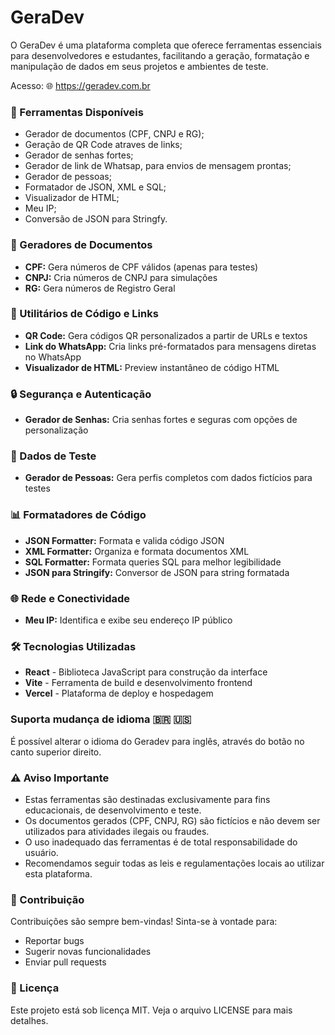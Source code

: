 # GeraDev

O GeraDev é uma plataforma completa que oferece ferramentas essenciais para desenvolvedores e estudantes, facilitando a geração, formatação e manipulação de dados em seus projetos e ambientes de teste.

Acesso: 🌐 https://geradev.com.br

### 🚀 Ferramentas Disponíveis

- Gerador de documentos (CPF, CNPJ e RG);
- Geração de QR Code atraves de links;
- Gerador de senhas fortes;
- Gerador de link de Whatsap, para envios de mensagem prontas;
- Gerador de pessoas;
- Formatador de JSON, XML e SQL;
- Visualizador de HTML;
- Meu IP;
- Conversão de JSON para Stringfy.

### 📄 Geradores de Documentos
- **CPF:** Gera números de CPF válidos (apenas para testes)
- **CNPJ:** Cria números de CNPJ para simulações
- **RG:** Gera números de Registro Geral

### 🔗 Utilitários de Código e Links
- **QR Code:** Gera códigos QR personalizados a partir de URLs e textos
- **Link do WhatsApp:** Cria links pré-formatados para mensagens diretas no WhatsApp
- **Visualizador de HTML:** Preview instantâneo de código HTML

### 🔒 Segurança e Autenticação
- **Gerador de Senhas:** Cria senhas fortes e seguras com opções de personalização

### 👥 Dados de Teste
- **Gerador de Pessoas:** Gera perfis completos com dados fictícios para testes

### 📊 Formatadores de Código
- **JSON Formatter:** Formata e valida código JSON
- **XML Formatter:** Organiza e formata documentos XML
- **SQL Formatter:** Formata queries SQL para melhor legibilidade
- **JSON para Stringify:** Conversor de JSON para string formatada

### 🌐 Rede e Conectividade
- **Meu IP:** Identifica e exibe seu endereço IP público

### 🛠️ Tecnologias Utilizadas
- **React** - Biblioteca JavaScript para construção da interface
- **Vite** - Ferramenta de build e desenvolvimento frontend
- **Vercel** - Plataforma de deploy e hospedagem

### Suporta mudança de idioma 🇧🇷 🇺🇸 
É possível alterar o idioma do Geradev para inglês, através do botão no canto superior direito.

### ⚠️ Aviso Importante
- Estas ferramentas são destinadas exclusivamente para fins educacionais, de desenvolvimento e teste.
- Os documentos gerados (CPF, CNPJ, RG) são fictícios e não devem ser utilizados para atividades ilegais ou fraudes.
- O uso inadequado das ferramentas é de total responsabilidade do usuário.
- Recomendamos seguir todas as leis e regulamentações locais ao utilizar esta plataforma.

### 🤝 Contribuição
Contribuições são sempre bem-vindas! Sinta-se à vontade para:

- Reportar bugs
- Sugerir novas funcionalidades
- Enviar pull requests

### 📄 Licença
Este projeto está sob licença MIT. Veja o arquivo LICENSE para mais detalhes.
